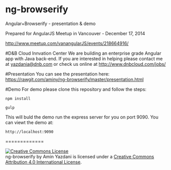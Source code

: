 ng-browserify
=============

Angular+Browserify - presentation &amp; demo

Prepared for AngularJS Meetup in Vancouver - December 17, 2014

http://www.meetup.com/vanangularJS/events/218664916/

#D&B Cloud Innvation Center
We are building an enterprise grade Angular app with Java back-end. If you are interested in helping please contact me at yazdania@dnb.com or check us online at http://www.dnbcloud.com/jobs/

#Presentation
You can see the presentation here: 
https://rawgit.com/aminy/ng-browserify/master/presentation.html

#Demo
For demo please clone this repository and follow the steps:
```
npm install
```

```
gulp
```

This will buld the demo run the express server for you on port 9090. You can viewt the demo at:
```
http://localhost:9090
```

=============

<a rel="license" href="http://creativecommons.org/licenses/by/4.0/"><img alt="Creative Commons License" style="border-width:0" src="https://i.creativecommons.org/l/by/4.0/88x31.png" /></a><br /><span xmlns:dct="http://purl.org/dc/terms/" property="dct:title">ng-browserify</span> by <span xmlns:cc="http://creativecommons.org/ns#" property="cc:attributionName">Amin Yazdani</span> is licensed under a <a rel="license" href="http://creativecommons.org/licenses/by/4.0/">Creative Commons Attribution 4.0 International License</a>.
